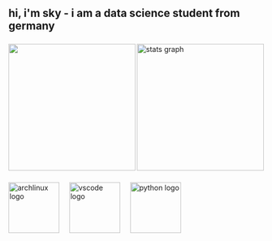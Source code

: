 <h2 align="left">hi, i'm sky - i am a data science student from germany</h2>

###

<div>
  <img align="left" height="250" src="https://i.pinimg.com/1200x/67/75/92/677592c9c0038a40c3b635e26e5ff160.jpg"  />
  <img src="https://github-readme-stats.vercel.app/api?username=sky-ash&theme=ambient_gradient&show_icons=true" height="250" alt="stats graph"  />
</div>

###

<div align="left">
  <img src="https://cdn.jsdelivr.net/gh/devicons/devicon/icons/archlinux/archlinux-original.svg" height="100" alt="archlinux logo"  />
  <img width="12" />
  <img src="https://cdn.jsdelivr.net/gh/devicons/devicon/icons/bash/bash-original.svg" height="100" alt="vscode logo"  />
  <img width="12" />
  <img src="https://cdn.jsdelivr.net/gh/devicons/devicon/icons/python/python-original.svg" height="100" alt="python logo"  />
</div>

###
